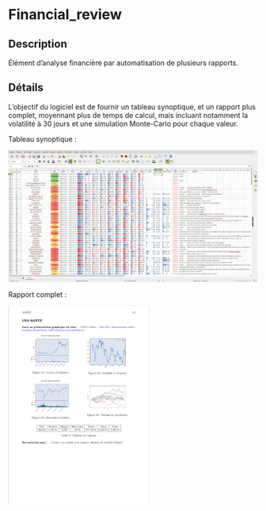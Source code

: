 # Financial_review

## Description
Élément d’analyse financière par automatisation de plusieurs rapports. 

## Détails
L’objectif du logiciel est de fournir un tableau synoptique,
et un rapport plus complet, moyennant plus de temps de calcul, mais incluant notamment la volatilité à 30 jours et une simulation Monte-Carlo pour chaque valeur.

Tableau synoptique :

![](img/sample_01.png)

Rapport complet :

![](img/sample_02.png)
